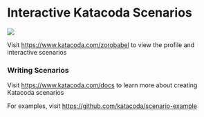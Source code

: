 # Interactive Katacoda Scenarios

[![](http://shields.katacoda.com/katacoda/zorobabel/count.svg)](https://www.katacoda.com/zorobabel "Get your profile on Katacoda.com")

Visit https://www.katacoda.com/zorobabel to view the profile and interactive scenarios

### Writing Scenarios
Visit https://www.katacoda.com/docs to learn more about creating Katacoda scenarios

For examples, visit https://github.com/katacoda/scenario-example
